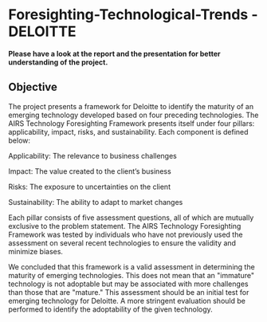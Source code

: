 # Foresighting-Technological-Trends - DELOITTE

**Please have a look at the report and the presentation for better understanding of the project.**


## Objective

The project presents a framework for Deloitte to identify the maturity of an emerging technology developed based on four preceding technologies. The AIRS Technology Foresighting Framework presents itself under four pillars: applicability, impact, risks, and sustainability. Each component is defined below:

Applicability: The relevance to business challenges

Impact: The value created to the client’s business

Risks: The exposure to uncertainties on the client 

Sustainability: The ability to adapt to market changes

Each pillar consists of five assessment questions, all of which are mutually exclusive to the problem statement. The AIRS Technology Foresighting Framework was tested by individuals who have not previously used the assessment on several recent technologies to ensure the validity and minimize biases.

We concluded that this framework is a valid assessment in determining the maturity of emerging technologies. This does not mean that an "immature" technology is not adoptable but may be associated with more challenges than those that are "mature." This assessment should be an initial test for emerging technology for Deloitte. A more stringent evaluation should be performed to identify the adoptability of the given technology.
